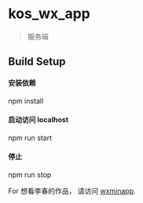# kos_wx_app

> 服务端

## Build Setup

#### 安装依赖
npm install

#### 启动访问 localhost
npm run start

#### 停止
npm run stop


For 想看李春的作品， 请访问 [wxminapp](http://h5.wxminapp.com).